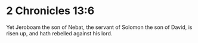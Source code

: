 # 2 Chronicles 13:6

Yet Jeroboam the son of Nebat, the servant of Solomon the son of David, is risen up, and hath rebelled against his lord.